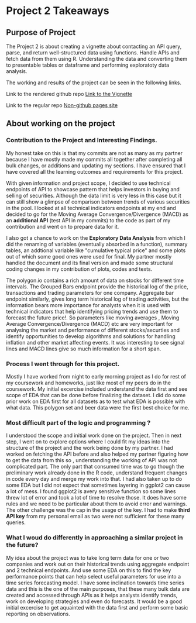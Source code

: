 # Project 2 Takeaways

## Purpose of Project
The Project 2 is about creating a vignette about contacting an API query, parse, and return well-structured data using functions. Handle APIs and fetch data from them using R. Understanding the data and converting them to presentable tables or dataframe and performing exploratoty data analysis.

The working and results of the project can be seen in the following links.

Link to the rendered github repo
[Link to the Vignette](https://cassioaumonti.github.io/project2T/)

Link to the regular repo
[Non-github pages site](https://github.com/cassioaumonti/project2T)

## About working on the project

### Contribution to the Project and Interesting Findings.

My honest take on this is that my commits are not as many as my partner because I have mostly made my commits all together after completing all bulk changes, or additions and updating my sections. I have ensured that I have covered all the learning outcomes and requirements for this project. 

With given information and project scope, I decided to use technical endpoints of API to showcase pattern that helps investors in buying and selling of securities. Although the data limit is very less in this case but it can still show a glimpse of comparison between trends of various securities in the pool. I looked at all technical indicators endpoints at my end and decided to go for the Moving Average Convergence/Divergence (MACD) as an **additional API** (test API in my commits) to the code as part of my contribution and went on to prepare data for it. 

I also got a chance to work on the **Exploratory Data Analysis** from which I did the renaming of variables (eventually absorbed in a function), summary tables, an addtional variable like "cumulative typical price" and some plots out of which some good ones were used for final. My partner mostly handled the document and its final version and made some structural coding changes in my contribution of plots, codes and texts.

The polygon.io contains a rich amount of data on stocks for different time intervals. The Grouped Bars endpoint provide the historical log of the price, transactions and trading parameters for one company. Aggregate bar endpoint similarly, gives long term historical log of trading activities, but the information bears more importance for analysts when it is used with technical indicators that help identifying pricing trends and use them to forecast the future price!. So parameters like moving averages , Moving Average Convergence/Divergence (MACD) etc are very important for analysing the market and performance of different stocks/securties and identify opportunities to develop algorithms and solutions for handling inflation and other market affecting events. It was interesting to see signal lines and MACD lines give so much information for a short span.

### Process I went through for this project.
Mostly I have worked from night to early morning project as I do for rest of my coursework and homeworks, just like most of my peers do in the coursework. My initial excercise included understand the data first and see scope of EDA that can be done before finalizing the dataset. I did do some prior work on EDA first for all datasets as to test what EDA is possible with what data. This polygon set and beer data were the first best choice for me.  

### Most difficult part of the logic and programming ?
I understood the scope and initial work done on the project. Then in next step, I went on to explore options where I could fit my ideas into the structure of the project and the work being done by my partner. I had worked on fetching the API before and also helped my partner figuring how to get the data from this so , understanding the working of API was not complicated part. The only part that consumed time was to go though the preliminary work already done in the R code, understand frequent changes in code every day and merge my work into that. I had also taken up to do some EDA  but I did not expect that sometimes layering in ggplot2 can cause a lot of mess. I found ggplot2 is avery sensitive function so some lines threw lot of error and took a lot of time to resolve those. It does have some rules and we need to be particular about them to avoid error and warnings. The other challenge was the cap in the usage of the key. I had to make **third API key** from my personal email as two were not sufficient for these many queries.

### What I woud do differently in approaching a similar project in the future?

My idea about the project was to take long term data for one or two companies and work out on their historical trends using aggregate endpoint and 2 technical endpoints. And use some EDA on this to find the key performance points that can help select useful parameters for use into a time series forecasting model. I have some inclination towards time series data and this is the one of the main purposes, that these many bulk data are created and accessed through APIs as it helps analysts identify trends, work on developing strategies and even do forecasts. It would be a good initial excercise to get aquainted with the data first and perform some basic reporting on observations.
